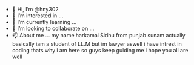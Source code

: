 - 👋 Hi, I’m @hny302
- 👀 I’m interested in ...
- 🌱 I’m currently learning ...
- 💞️ I’m looking to collaborate on ...
- 📫 About me ... my name harkamal Sidhu from punjab sunam
actually basically iam a student of LL.M but im lawyer aswell i have intrest in coding thats why i am here so guys keep guiding me i hope you all are well

<!---
hny302/hny302 is a ✨ special ✨ repository because its `README.md` (this file) appears on your GitHub profile.
You can click the Preview link to take a look at your changes.
--->
